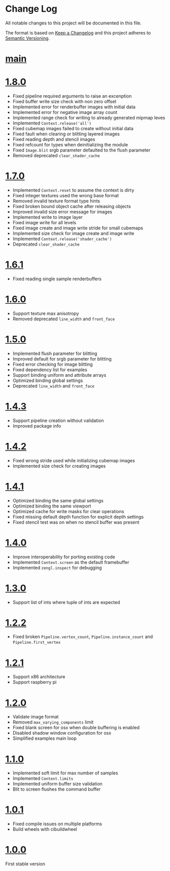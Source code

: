 # Change Log

All notable changes to this project will be documented in this file.

The format is based on [Keep a Changelog](http://keepachangelog.com/)
and this project adheres to [Semantic Versioning](http://semver.org/).

# [main](https://github.com/szabolcsdombi/zengl/compare/1.8.0...main)

# [1.8.0](https://github.com/szabolcsdombi/zengl/compare/1.7.0...1.8.0)

- Fixed pipeline required arguments to raise an excenption
- Fixed buffer write size check with non zero offset
- Implemented error for renderbuffer images with initial data
- Implemented error for negative image array count
- Implemented range check for writing to already generated mipmap leves
- Implemented `Context.release('all')`
- Fixed cubemap images failed to create without initial data
- Fixed fault when clearing or blitting layered images
- Fixed reading depth and stencil images
- Fixed refcount for types when deinitializing the module
- Fixed `Image.blit` srgb parameter defaulted to the flush parameter
- Removed deprecated `clear_shader_cache`

# [1.7.0](https://github.com/szabolcsdombi/zengl/compare/1.6.1...1.7.0)

- Implemented `Context.reset` to assume the context is dirty
- Fixed integer textures used the wrong base format
- Removed invalid texture format type hints
- Fixed broken bound object cache after releasing objects
- Improved invalid size error message for images
- Implemented write to image layer
- Fixed image write for all levels
- Fixed image create and image write stride for small cubemaps
- Implemented size check for image create and image write
- Implemented `Context.release('shader_cache')`
- Deprecated `clear_shader_cache`

# [1.6.1](https://github.com/szabolcsdombi/zengl/compare/1.6.0...1.6.1)

- Fixed reading single sample renderbuffers

# [1.6.0](https://github.com/szabolcsdombi/zengl/compare/1.5.0...1.6.0)

- Support texture max anisotropy
- Removed deprecated `line_width` and `front_face`

# [1.5.0](https://github.com/szabolcsdombi/zengl/compare/1.4.3...1.5.0)

- Implemented flush parameter for blitting
- Improved default for srgb parameter for blitting
- Fixed error checking for image blitting
- Fixed dependency list for examples
- Support binding uniform and attribute arrays
- Optimized binding global settings
- Deprecated `line_width` and `front_face`

# [1.4.3](https://github.com/szabolcsdombi/zengl/compare/1.4.2...1.4.3)

- Support pipeline creation without validation
- Improved package info

# [1.4.2](https://github.com/szabolcsdombi/zengl/compare/1.4.1...1.4.2)

- Fixed wrong stride used while initializing cubemap images
- Implemented size check for creating images

# [1.4.1](https://github.com/szabolcsdombi/zengl/compare/1.4.0...1.4.1)

- Optimized binding the same global settings
- Optimized binding the same viewport
- Optimized cache for write masks for clear operations
- Fixed missing default depth function for explicit depth settings
- Fixed stencil test was on when no stencil buffer was present

# [1.4.0](https://github.com/szabolcsdombi/zengl/compare/1.3.0...1.4.0)

- Improve interoperability for porting existing code
- Implemented `Context.screen` as the default framebuffer
- Implemented `zengl.inspect` for debugging

# [1.3.0](https://github.com/szabolcsdombi/zengl/compare/1.2.1...1.3.0)

- Support list of ints where tuple of ints are expected

# [1.2.2](https://github.com/szabolcsdombi/zengl/compare/1.2.1...1.2.2)

- Fixed broken `Pipeline.vertex_count`, `Pipeline.instance_count` and `Pipeline.first_vertex`

# [1.2.1](https://github.com/szabolcsdombi/zengl/compare/1.2.0...1.2.1)

- Support x86 architecture
- Support raspberry pi

# [1.2.0](https://github.com/szabolcsdombi/zengl/compare/1.1.0...1.2.0)

- Validate image format
- Removed `max_varying_components` limit
- Fixed blank screen for osx when double buffering is enabled
- Disabled shadow window configuration for osx
- Simplified examples main loop

# [1.1.0](https://github.com/szabolcsdombi/zengl/compare/1.0.1...1.1.0)

- Implemented soft limit for max number of samples
- Implemented `Context.limits`
- Implemented uniform buffer size validation
- Blit to screen flushes the command buffer

# [1.0.1](https://github.com/szabolcsdombi/zengl/compare/1.0.0...1.0.1)

- Fixed compile issues on multiple platforms
- Build wheels with cibuildwheel

# [1.0.0](https://github.com/szabolcsdombi/zengl/tree/1.0.0)

First stable version
